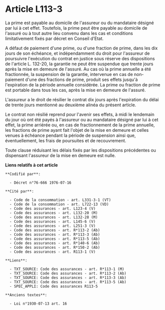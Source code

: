 # Article L113-3

La prime est payable au domicile de l'assureur ou du mandataire désigné par lui à cet effet. Toutefois, la prime peut être
payable au domicile de l'assuré ou à tout autre lieu convenu dans les cas et conditions limitativement fixés par décret en
Conseil d'Etat.

A défaut de paiement d'une prime, ou d'une fraction de prime, dans les dix jours de son échéance, et indépendamment du droit
pour l'assureur de poursuivre l'exécution du contrat en justice sous réserve des dispositions de l'article L. 132-20, la
garantie ne peut être suspendue que trente jours après la mise en demeure de l'assuré. Au cas où la prime annuelle a été
fractionnée, la suspension de la garantie, intervenue en cas de non-paiement d'une des fractions de prime, produit ses effets
jusqu'à l'expiration de la période annuelle considérée. La prime ou fraction de prime est portable dans tous les cas, après
la mise en demeure de l'assuré.

L'assureur a le droit de résilier le contrat dix jours après l'expiration du délai de trente jours mentionné au deuxième
alinéa du présent article.

Le contrat non résilié reprend pour l'avenir ses effets, à midi le lendemain du jour où ont été payés à l'assureur ou au
mandataire désigné par lui à cet effet, la prime arriérée ou, en cas de fractionnement de la prime annuelle, les fractions de
prime ayant fait l'objet de la mise en demeure et celles venues à échéance pendant la période de suspension ainsi que,
éventuellement, les frais de poursuites et de recouvrement.

Toute clause réduisant les délais fixés par les dispositions précédentes ou dispensant l'assureur de la mise en demeure est
nulle.

**Liens relatifs à cet article**

	**Codifié par**:

	  - Décret n°76-666 1976-07-16

	**Cité par**:

	  - Code de la consommation - art. L331-3-1 (VT)
	  - Code de la consommation - art. L722-13 (VD)
	  - Code des assurances - art. L123-4 (V)
	  - Code des assurances - art. L132-20 (M)
	  - Code des assurances - art. L132-28 (M)
	  - Code des assurances - art. L145-6 (V)
	  - Code des assurances - art. L251-3 (V)
	  - Code des assurances - art. R*113-2 (Ab)
	  - Code des assurances - art. R*113-3 (Ab)
	  - Code des assurances - art. R*113-5 (Ab)
	  - Code des assurances - art. R*140-6 (Ab)
	  - Code des assurances - art. R*150-2 (Ab)
	  - Code des assurances - art. R113-1 (V)

	**Liens**:

	  - TXT_SOURCE: Code des assurances - art. R*113-1 (M)
	  - TXT_SOURCE: Code des assurances - art. R*113-2 (Ab)
	  - TXT_SOURCE: Code des assurances - art. R*113-3 (Ab)
	  - TXT_SOURCE: Code des assurances - art. R*113-5 (Ab)
	  - SPEC_APPLI: Code des assurances R113-5

	**Anciens textes**:

	  - Loi n°1930-07-13 art. 16
